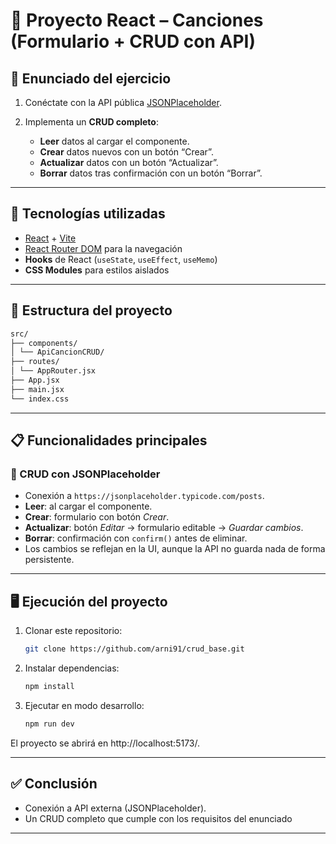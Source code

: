 # 🎵 Proyecto React – Canciones (Formulario + CRUD con API)

## 📌 Enunciado del ejercicio

1. Conéctate con la API pública [JSONPlaceholder](https://jsonplaceholder.typicode.com/posts).  

2. Implementa un **CRUD completo**:
   - **Leer** datos al cargar el componente.  
   - **Crear** datos nuevos con un botón “Crear”.  
   - **Actualizar** datos con un botón “Actualizar”.  
   - **Borrar** datos tras confirmación con un botón “Borrar”.  

---

## 🚀 Tecnologías utilizadas

- [React](https://react.dev/) + [Vite](https://vitejs.dev/)
- [React Router DOM](https://reactrouter.com/) para la navegación
- **Hooks** de React (`useState`, `useEffect`, `useMemo`)
- **CSS Modules** para estilos aislados

---

## 📂 Estructura del proyecto

```bash
src/
├── components/
│ └── ApiCancionCRUD/ 
├── routes/
│ └── AppRouter.jsx
├── App.jsx
├── main.jsx
└── index.css
```

---

## 📋 Funcionalidades principales

### 🔹 CRUD con JSONPlaceholder
- Conexión a `https://jsonplaceholder.typicode.com/posts`.
- **Leer**: al cargar el componente.  
- **Crear**: formulario con botón *Crear*.  
- **Actualizar**: botón *Editar* → formulario editable → *Guardar cambios*.  
- **Borrar**: confirmación con `confirm()` antes de eliminar.  
- Los cambios se reflejan en la UI, aunque la API no guarda nada de forma persistente.

---

## 🖥️ Ejecución del proyecto

1. Clonar este repositorio:
   ```bash
   git clone https://github.com/arni91/crud_base.git
2. Instalar dependencias:

    ```bash
    npm install
    ```
3. Ejecutar en modo desarrollo:
    ```bash
    npm run dev
    ```
El proyecto se abrirá en http://localhost:5173/.

---

## ✅ Conclusión

- Conexión a  API externa (JSONPlaceholder).
- Un CRUD completo que cumple con los requisitos del enunciado

---
